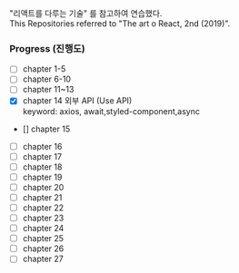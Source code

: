 "리액트를 다루는 기술" 를 참고하여 연습했다.<br>
This Repositories referred to "The art o React, 2nd (2019)".<br>


### Progress (진행도)
- [ ] chapter 1-5 <br>
- [ ] chapter 6-10 <br>
- [ ] chapter 11~13<br>
- [x] chapter 14 외부 API  (Use API) <br>
keyword: axios, await,styled-component,async <br>
- [] chapter 15<br>
- [ ] chapter 16<br>
- [ ] chapter 17<br>
- [ ] chapter 18<br>
- [ ] chapter 19<br>
- [ ] chapter 20<br>
- [ ] chapter 21<br>
- [ ] chapter 22<br>
- [ ] chapter 23<br>
- [ ] chapter 24<br>
- [ ] chapter 25<br>
- [ ] chapter 26<br>
- [ ] chapter 27<br>

